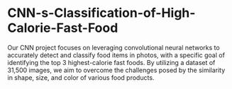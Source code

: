 # CNN-s-Classification-of-High-Calorie-Fast-Food
 Our CNN project focuses on leveraging convolutional neural networks to accurately detect and classify food items in photos, with a specific goal of identifying the top 3 highest-calorie fast foods. By utilizing a dataset of 31,500 images, we aim to overcome the challenges posed by the similarity in shape, size, and color of various food products. 

